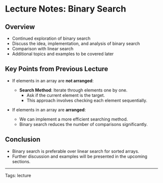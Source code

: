 # Lecture Notes: Binary Search

## Overview
- Continued exploration of binary search
- Discuss the idea, implementation, and analysis of binary search
- Comparison with linear search
- Additional topics and examples to be covered later

## Key Points from Previous Lecture
- If elements in an array are **not arranged**:
  - **Search Method**: Iterate through elements one by one.
    - Ask if the current element is the target.
    - This approach involves checking each element sequentially.
    
- If elements in an array are **arranged**:
  - We can implement a more efficient searching method.
  - Binary search reduces the number of comparisons significantly.

## Conclusion
- Binary search is preferable over linear search for sorted arrays.
- Further discussion and examples will be presented in the upcoming sections.

---

Tags: lecture